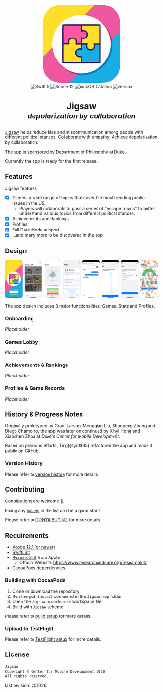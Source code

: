 <div align="center">
    <img width="256" src="logo.png" alt="Jigsaw Logo">
</div>

<div align="center">
    <img src="https://img.shields.io/badge/Swift-5.3-orange.svg?style=flat" alt="Swift 5">
    <img src="https://img.shields.io/badge/Xcode-12.1-blue.svg?style=flat" alt="Xcode 12">
    <img src="https://img.shields.io/badge/macOS-10.15.7-green.svg?style=flat" alt="macOS Catalina">
    <img src="https://img.shields.io/badge/version-1.0%20build%20201025-blue.svg?style=flat" alt="version">
</div>

<div align="center">
    <h1>Jigsaw<br><i><sup>depolarization by collaboration</sup></i></h1>
</div>

[Jigsaw](https://gitlab.oit.duke.edu/MobileCenter/jigsaw) helps reduce bias and miscommunication among people with different political stances. Collaborate with empathy; Achieve depolarization by collaboration.

The app is sponsored by [Department of Philosophy at Duke](https://kenan.ethics.duke.edu/mad-lab/).

Currently the app is ready for the first release.

## Features

Jigsaw features

* [x] Games: a wide range of topics that cover the most trending public issues in the US
    * Players will collaborate to pass a series of "escape rooms" to better understand various topics from different political stances.
* [x] Achievements and Rankings
* [x] Profiles
* [x] Full Dark Mode support
* [x] ...and many more to be discovered in the app

## Design

![Design](docs/screenshots/design.png)

The app design includes 3 major functionalities: Games, Stats and Profiles.

### Onboarding

*Placeholder*

### Games Lobby

*Placeholder*

### Achievements & Rankings

*Placeholder*

### Profiles & Game Records

*Placeholder*

## History & Progress Notes

Originally prototyped by Grant Larson, Mengqian Liu, Shaopeng Zhang and Diego Chamorro, the app was later on continued by Xinyi Hong and Xiaochen Zhou at *Duke's Center for Mobile Development*. 

Based on previous efforts, Ting(@yo1995) refactored the app and made it public on GitHub.

### Version History

Please refer to [version history](docs/Progress-notes/version-history.md) for more details.

## Contributing

Contributions are welcome 🙌.

Fixing any [issues](https://github.com/DukeMobileDevCenter/Jigsaw/issues) in the list can be a good start!

Please refer to [CONTRIBUTING](docs/CONTRIBUTING.md) for more details.

## Requirements

* [Xcode 12.1 (or newer)](https://apps.apple.com/us/app/xcode/id497799835)
* [SwiftLint](https://github.com/realm/SwiftLint)
* [ResearchKit](https://github.com/ResearchKit/ResearchKit) from Apple
    * Official Website: https://www.researchandcare.org/researchkit/
* CocoaPods dependencies

### Building with CocoaPods

1. Clone or download the repository
2. Run the `pod install` command in the `Jigsaw-app` folder
3. Open the `Jigsaw.xcworkspace` workspace file
4. Build with `Jigsaw` scheme

Please refer to [build setup](docs/build-setup.md) for more details.

### Upload to TestFlight

Please refer to [TestFlight setup](docs/TestFlight-setup.md) for more details.

## License

```
Jigsaw
Copyright © Center for Mobile Development 2020
All rights reserved. 
```

last revision: 201026
